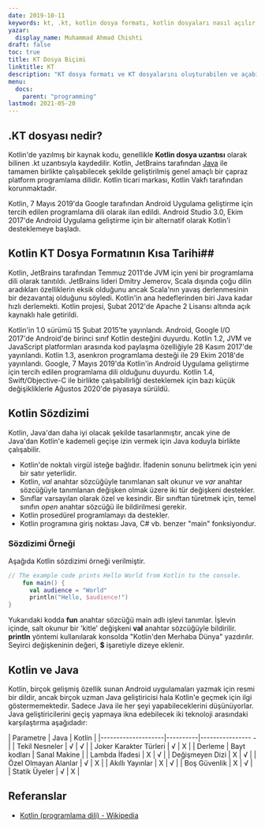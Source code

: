 ```yaml
---
date: 2019-10-11
keywords: kt, .kt, kotlin dosya formatı, kotlin dosyaları nasıl açılır, kotlin dosyaları nasıl çalıştırılır, .kt dosya formatı, kt dosyası , kotlin dosya uzantısı, .kt uzantısı, kotlin vs java
yazar:
  display_name: Muhammad Ahmad Chishti
draft: false
toc: true
title: KT Dosya Biçimi
linktitle: KT
description: "KT dosya formatı ve KT dosyalarını oluşturabilen ve açabilen API'ler hakkında bilgi edinin."
menu:
  docs:
    parent: "programming"
lastmod: 2021-05-20
---
```


## .KT dosyası nedir? ##

Kotlin'de yazılmış bir kaynak kodu, genellikle **Kotlin dosya uzantısı** olarak bilinen .kt uzantısıyla kaydedilir. Kotlin, JetBrains tarafından [Java](/tr/programming/java/) ile tamamen birlikte çalışabilecek şekilde geliştirilmiş genel amaçlı bir çapraz platform programlama dilidir. Kotlin ticari markası, Kotlin Vakfı tarafından korunmaktadır.

Kotlin, 7 Mayıs 2019'da Google tarafından Android Uygulama geliştirme için tercih edilen programlama dili olarak ilan edildi. Android Studio 3.0, Ekim 2017'de Android Uygulama geliştirme için bir alternatif olarak Kotlin'i desteklemeye başladı.

## Kotlin KT Dosya Formatının Kısa Tarihi##

Kotlin, JetBrains tarafından Temmuz 2011'de JVM için yeni bir programlama dili olarak tanıtıldı. JetBrains lideri Dmitry Jemerov, Scala dışında çoğu dilin aradıkları özelliklerin eksik olduğunu ancak Scala'nın yavaş derlenmesinin bir dezavantaj olduğunu söyledi. Kotlin'in ana hedeflerinden biri Java kadar hızlı derlemekti. Kotlin projesi, Şubat 2012'de Apache 2 Lisansı altında açık kaynaklı hale getirildi.

Kotlin'in 1.0 sürümü 15 Şubat 2015'te yayınlandı. Android, Google I/O 2017'de Android'de birinci sınıf Kotlin desteğini duyurdu. Kotlin 1.2, JVM ve JavaScript platformları arasında kod paylaşma özelliğiyle 28 Kasım 2017'de yayınlandı. Kotlin 1.3, asenkron programlama desteği ile 29 Ekim 2018'de yayınlandı. Google, 7 Mayıs 2019'da Kotlin'in Android Uygulama geliştirme için tercih edilen programlama dili olduğunu duyurdu. Kotlin 1.4, Swift/Objective-C ile birlikte çalışabilirliği desteklemek için bazı küçük değişikliklerle Ağustos 2020'de piyasaya sürüldü.

## Kotlin Sözdizimi ##

Kotlin, Java'dan daha iyi olacak şekilde tasarlanmıştır, ancak yine de Java'dan Kotlin'e kademeli geçişe izin vermek için Java koduyla birlikte çalışabilir.

* Kotlin'de noktalı virgül isteğe bağlıdır. İfadenin sonunu belirtmek için yeni bir satır yeterlidir.
* Kotlin, *val* anahtar sözcüğüyle tanımlanan salt okunur ve *var* anahtar sözcüğüyle tanımlanan değişken olmak üzere iki tür değişkeni destekler.
* Sınıflar varsayılan olarak özel ve kesindir. Bir sınıftan türetmek için, temel sınıfın *open* anahtar sözcüğü ile bildirilmesi gerekir.
* Kotlin prosedürel programlamayı da destekler.
* Kotlin programına giriş noktası Java, C# vb. benzer "main" fonksiyondur.

### Sözdizimi Örneği ###

Aşağıda Kotlin sözdizimi örneği verilmiştir.

```kotlin
// The example code prints Hello World from Kotlin to the console.
    fun main() {
      val audience = "World"
      println("Hello, $audience!")
}
```

Yukarıdaki kodda **fun** anahtar sözcüğü main adlı işlevi tanımlar. İşlevin içinde, salt okunur bir 'kitle' değişkeni **val** anahtar sözcüğüyle bildirilir. **println** yöntemi kullanılarak konsolda "Kotlin'den Merhaba Dünya" yazdırılır. Seyirci değişkeninin değeri, **$** işaretiyle dizeye eklenir.

## Kotlin ve Java
Kotlin, birçok gelişmiş özellik sunan Android uygulamaları yazmak için resmi bir dildir, ancak birçok uzman Java geliştiricisi hala Kotlin'e geçmek için ilgi göstermemektedir. Sadece Java ile her şeyi yapabileceklerini düşünüyorlar. Java geliştiricilerini geçiş yapmaya ikna edebilecek iki teknoloji arasındaki karşılaştırma aşağıdadır:

| Parametre | Java | Kotlin |
|--------------------|----------|---------------- -|
| Tekil Nesneler | √ | √ |
| Joker Karakter Türleri | √ | Χ |
| Derleme | Bayt kodları | Sanal Makine |
| Lambda İfadesi | Χ | √ |
| Değişmeyen Dizi | Χ | √ |
| Özel Olmayan Alanlar | √ | Χ |
| Akıllı Yayınlar | Χ | √ |
| Boş Güvenlik | Χ | √ |
| Statik Üyeler | √ | Χ |

## Referanslar ##

- [Kotlin (programlama dili) - Wikipedia](https://en.wikipedia.org/wiki/Kotlin_(programming_language))


